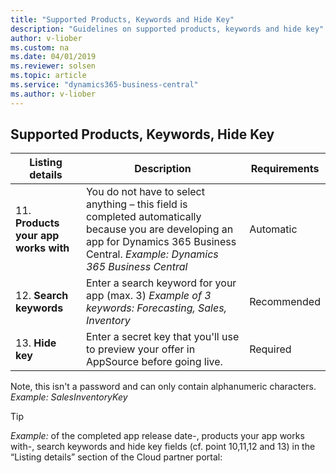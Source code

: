 ```yaml
---
title: "Supported Products, Keywords and Hide Key"
description: "Guidelines on supported products, keywords and hide key"
author: v-liober
ms.custom: na
ms.date: 04/01/2019
ms.reviewer: solsen
ms.topic: article
ms.service: "dynamics365-business-central"
ms.author: v-liober
---
```

## <a name="SupportedProd"></a>Supported Products, Keywords, Hide Key

| Listing details   | Description | Requirements |
|-------------------|-------------|--------------|
| 11. **Products your app works with** | You do not have to select anything – this field is completed automatically because you are developing an app for Dynamics 365 Business Central. *Example:* *Dynamics 365 Business Central*| Automatic    |
| 12. **Search keywords**              | Enter a search keyword for your app (max. 3) *Example of 3 keywords:* *Forecasting, Sales, Inventory*                                                                                                | Recommended  |
| 13. **Hide key**                     | Enter a secret key that you'll use to preview your offer in AppSource before going live.                                                        | Required     |
Note, this isn't a password and can only contain alphanumeric characters. *Example:* *SalesInventoryKey*

> [!TIP]
>   *Example:* of the completed app release date-, products your app works with-,
search keywords and hide key fields (cf. point 10,11,12 and 13) in the “Listing
details” section of the Cloud partner portal: